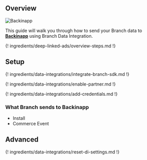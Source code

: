 ## Overview

![Backinapp](https://cdn.branch.io/branch-assets/ad-partner-manager/388787843096400122/backinapp-1546469932312.png)

This guide will walk you through how to send your Branch data to **[Backinapp](https://www.backinapp.com)** using Branch Data Integration.

{! ingredients/deep-linked-ads/overview-steps.md !}

## Setup

{! ingredients/data-integrations/integrate-branch-sdk.md !}

{! ingredients/data-integrations/enable-partner.md !}

{! ingredients/data-integrations/add-credentials.md !}

### What Branch sends to Backinapp

* Install
* Commerce Event

## Advanced

{! ingredients/data-integrations/reset-di-settings.md !}
